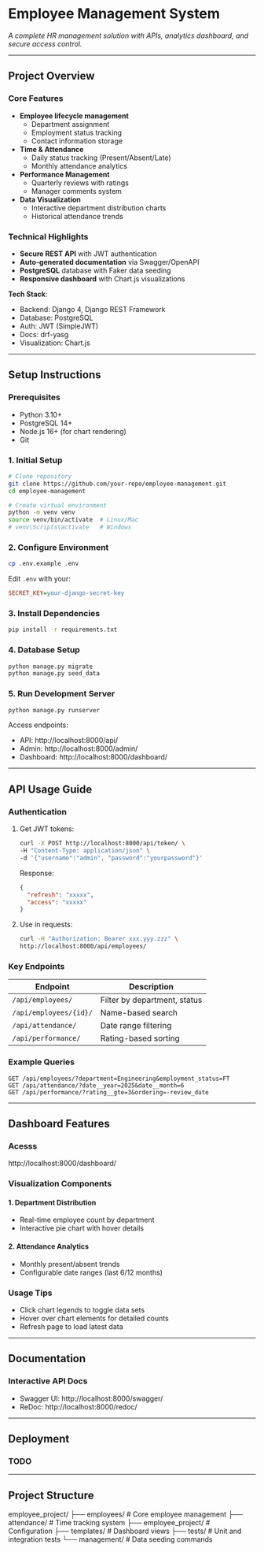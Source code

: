 # Employee Management System

_A complete HR management solution with APIs, analytics dashboard, and secure access control._

---

## Project Overview

### Core Features
- **Employee lifecycle management**
  - Department assignment
  - Employment status tracking
  - Contact information storage
- **Time & Attendance**
  - Daily status tracking (Present/Absent/Late)
  - Monthly attendance analytics
- **Performance Management**
  - Quarterly reviews with ratings
  - Manager comments system
- **Data Visualization**
  - Interactive department distribution charts
  - Historical attendance trends

### Technical Highlights
- **Secure REST API** with JWT authentication
- **Auto-generated documentation** via Swagger/OpenAPI
- **PostgreSQL** database with Faker data seeding
- **Responsive dashboard** with Chart.js visualizations

**Tech Stack**: 
- Backend: Django 4, Django REST Framework
- Database: PostgreSQL
- Auth: JWT (SimpleJWT)
- Docs: drf-yasg
- Visualization: Chart.js

---

## Setup Instructions

### Prerequisites
- Python 3.10+
- PostgreSQL 14+
- Node.js 16+ (for chart rendering)
- Git

### 1. Initial Setup
```bash
# Clone repository
git clone https://github.com/your-repo/employee-management.git
cd employee-management

# Create virtual environment
python -m venv venv
source venv/bin/activate  # Linux/Mac
# venv\Scripts\activate   # Windows
```

### 2. Configure Environment
```bash
cp .env.example .env
```

Edit `.env` with your:
```ini
SECRET_KEY=your-django-secret-key
```

### 3. Install Dependencies
```bash
pip install -r requirements.txt
```

### 4. Database Setup
```bash
python manage.py migrate
python manage.py seed_data  
```

### 5. Run Development Server
```bash
python manage.py runserver
```
Access endpoints:
 - API: http://localhost:8000/api/
 - Admin: http://localhost:8000/admin/
 - Dashboard: http://localhost:8000/dashboard/

---

## API Usage Guide

### Authentication

1. Get JWT tokens:
   ```bash
   curl -X POST http://localhost:8000/api/token/ \
   -H "Content-Type: application/json" \
   -d '{"username":"admin", "password":"yourpassword"}'
   ```

   Response:
   ```json
   {
     "refresh": "xxxxx",
     "access": "xxxxx"
   }
   ```

2. Use in requests:
   ```bash
   curl -H "Authorization: Bearer xxx.yyy.zzz" \
   http://localhost:8000/api/employees/
   ```

### Key Endpoints

| Endpoint                | Description                     |
|-------------------------|---------------------------------|
| `/api/employees/`       | Filter by department, status    |
| `/api/employees/{id}/`  | Name-based search               |
| `/api/attendance/`      | Date range filtering            |
| `/api/performance/`     | Rating-based sorting            |

### Example Queries

```http
GET /api/employees/?department=Engineering&employment_status=FT
GET /api/attendance/?date__year=2025&date__month=6
GET /api/performance/?rating__gte=3&ordering=-review_date
```

---

## Dashboard Features
### Acesss
http://localhost:8000/dashboard/

### Visualization Components
#### 1. Department Distribution
 - Real-time employee count by department
 - Interactive pie chart with hover details
#### 2. Attendance Analytics
 - Monthly present/absent trends
 - Configurable date ranges (last 6/12 months)

### Usage Tips
- Click chart legends to toggle data sets
- Hover over chart elements for detailed counts
- Refresh page to load latest data

---

## Documentation
### Interactive API Docs
- Swagger UI: http://localhost:8000/swagger/
- ReDoc: http://localhost:8000/redoc/

---

## Deployment
### TODO

---

## Project Structure
employee_project/
├── employees/          # Core employee management
├── attendance/         # Time tracking system
├── employee_project/   # Configuration
├── templates/          # Dashboard views
├── tests/              # Unit and integration tests
└── management/         # Data seeding commands
